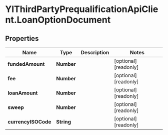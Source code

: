 # YlThirdPartyPrequalificationApiClient.LoanOptionDocument

## Properties

Name | Type | Description | Notes
------------ | ------------- | ------------- | -------------
**fundedAmount** | **Number** |  | [optional] [readonly] 
**fee** | **Number** |  | [optional] [readonly] 
**loanAmount** | **Number** |  | [optional] [readonly] 
**sweep** | **Number** |  | [optional] [readonly] 
**currencyISOCode** | **String** |  | [optional] [readonly] 


